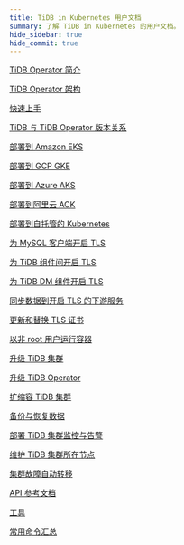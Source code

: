```yaml
---
title: TiDB in Kubernetes 用户文档
summary: 了解 TiDB in Kubernetes 的用户文档。
hide_sidebar: true
hide_commit: true
---
```


<LearningPathContainer platform="tidb-operator" title="TiDB in Kubernetes" subTitle="使用 PingCAP 提供的 TiDB Operator，你可以在公有云或私有部署的 Kubernetes 集群上自动运维 TiDB 集群，实现 TiDB 在 Kubernetes 上的无缝运行。">

<LearningPath label="了解" icon="cloud1">

[TiDB Operator 简介](https://docs.pingcap.com/zh/tidb-in-kubernetes/v1.4/tidb-operator-overview)

[TiDB Operator 架构](https://docs.pingcap.com/zh/tidb-in-kubernetes/v1.4/architecture)

[快速上手](https://docs.pingcap.com/zh/tidb-in-kubernetes/v1.4/get-started)

[TiDB 与 TiDB Operator 版本关系](https://docs.pingcap.com/zh/tidb-in-kubernetes/v1.4/tidb-operator-overview)

</LearningPath>

<LearningPath label="部署" icon="deploy">

[部署到 Amazon EKS](https://docs.pingcap.com/zh/tidb-in-kubernetes/v1.4/deploy-on-aws-eks)

[部署到 GCP GKE](https://docs.pingcap.com/zh/tidb-in-kubernetes/v1.4/deploy-on-gcp-gke)

[部署到 Azure AKS](https://docs.pingcap.com/zh/tidb-in-kubernetes/v1.4/deploy-on-azure-aks)

[部署到阿里云 ACK](https://docs.pingcap.com/zh/tidb-in-kubernetes/v1.4/deploy-on-alibaba-cloud)

[部署到自托管的 Kubernetes](https://docs.pingcap.com/zh/tidb-in-kubernetes/v1.4/prerequisites)

</LearningPath>

<LearningPath label="安全" icon="cloud3">

[为 MySQL 客户端开启 TLS](https://docs.pingcap.com/zh/tidb-in-kubernetes/v1.4/enable-tls-for-mysql-client)

[为 TiDB 组件间开启 TLS](https://docs.pingcap.com/zh/tidb-in-kubernetes/v1.4/enable-tls-between-components)

[为 TiDB DM 组件开启 TLS](https://docs.pingcap.com/zh/tidb-in-kubernetes/v1.4/enable-tls-for-dm)

[同步数据到开启 TLS 的下游服务](https://docs.pingcap.com/zh/tidb-in-kubernetes/v1.4/enable-tls-for-ticdc-sink)

[更新和替换 TLS 证书](https://docs.pingcap.com/zh/tidb-in-kubernetes/v1.4/renew-tls-certificate)

[以非 root 用户运行容器](https://docs.pingcap.com/zh/tidb-in-kubernetes/v1.4/containers-run-as-non-root-user)

</LearningPath>

<LearningPath label="运维" icon="maintain">

[升级 TiDB 集群](https://docs.pingcap.com/zh/tidb-in-kubernetes/v1.4/upgrade-a-tidb-cluster)

[升级 TiDB Operator](https://docs.pingcap.com/zh/tidb-in-kubernetes/v1.4/upgrade-tidb-operator)

[扩缩容 TiDB 集群](https://docs.pingcap.com/zh/tidb-in-kubernetes/v1.4/scale-a-tidb-cluster)

[备份与恢复数据](https://docs.pingcap.com/zh/tidb-in-kubernetes/v1.4/backup-restore-overview)

[部署 TiDB 集群监控与告警](https://docs.pingcap.com/zh/tidb-in-kubernetes/v1.4/monitor-a-tidb-cluster)

[维护 TiDB 集群所在节点](https://docs.pingcap.com/zh/tidb-in-kubernetes/v1.4/maintain-a-kubernetes-node)

[集群故障自动转移](https://docs.pingcap.com/zh/tidb-in-kubernetes/v1.4/use-auto-failover)

</LearningPath>

<LearningPath label="参考" icon="cloud-dev">

[API 参考文档](https://github.com/pingcap/tidb-operator/blob/master/docs/api-references/docs.md)

[工具](https://docs.pingcap.com/zh/tidb-in-kubernetes/v1.4/tidb-toolkit)

[常用命令汇总](https://docs.pingcap.com/zh/tidb-in-kubernetes/v1.4/cheat-sheet)

</LearningPath>

</LearningPathContainer>

